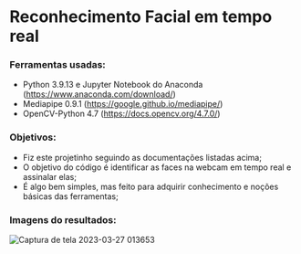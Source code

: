 # Reconhecimento Facial em tempo real

### Ferramentas usadas:

- Python 3.9.13 e Jupyter Notebook do Anaconda (https://www.anaconda.com/download/)
- Mediapipe 0.9.1 (https://google.github.io/mediapipe/)
- OpenCV-Python 4.7 (https://docs.opencv.org/4.7.0/)

### Objetivos:
- Fiz este projetinho seguindo as documentações listadas acima;
- O objetivo do código é identificar as faces na webcam em tempo real e assinalar elas;
- É algo bem simples, mas feito para adquirir conhecimento e noções básicas das ferramentas;

### Imagens do resultados:


![Captura de tela 2023-03-27 013653](https://github.com/gabrielddrs/reconhecimento_facial/assets/105561645/2248e153-283f-4ffc-a18e-c3c874ded9c1)

